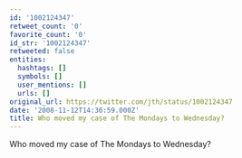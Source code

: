 ```yaml
---
id: '1002124347'
retweet_count: '0'
favorite_count: '0'
id_str: '1002124347'
retweeted: false
entities:
  hashtags: []
  symbols: []
  user_mentions: []
  urls: []
original_url: https://twitter.com/jth/status/1002124347
date: '2008-11-12T14:36:59.000Z'
title: Who moved my case of The Mondays to Wednesday?
---
```


Who moved my case of The Mondays to Wednesday?